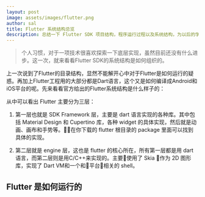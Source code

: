 ```yaml
---
layout: post
image: assets/images/flutter.png
author: sal
title: Flutter 系统结构总览
description: 总结一下 Flutter SDK 项目结构，程序运行过程以及系统结构，为以后的学习把握方向
---
```


> 个人习惯，对于一项技术很喜欢探索一下底层实现，虽然目前还没有什么进步。这一次，就来看看Flutter SDK的系统结构是如何组织的。

上一次说到了Flutter的目录结构，显然不能解开心中对于Flutter是如何运行的疑惑。再加上Flutter工程用的大部分都是Dart语言，这个又是如何编译成Android和iOS平台的呢。先来看看官方给出的Flutter系统结构是什么样子的：

从中可以看出 Flutter 主要分为三层：

1. 第一层也就是 SDK Framework 层，主要是 dart 语言实现的各种库。其中包括 Material Design 和 Cupertino 库，各种 widget 的具体实现，然后就是动画、画布和手势等。在你下载的 flutter 根目录的 package 里面可以找到具体的实现。

2. 第二层就是 engine 层，这也是 flutter 的核心所在，所有第一层都是用 dart 语言，而第二层则是用C/C++来实现的。主要使用了 Skia 作为 2D 图形库，实现了 Dart VM和一个和平台相关的 shell。

## Flutter 是如何运行的

